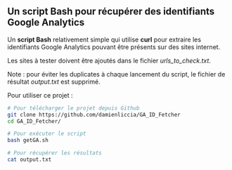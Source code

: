 ## Un script Bash pour récupérer des identifiants Google Analytics

Un **script Bash** relativement simple qui utilise **curl** pour extraire les identifiants Google Analytics pouvant être présents sur des sites internet.

Les sites à tester doivent être ajoutés dans le fichier *urls_to_check.txt*.

Note : pour éviter les duplicates à chaque lancement du script, le fichier de résultat *output.txt* est supprimé. 

Pour utiliser ce projet : 

```bash
# Pour télécharger le projet depuis Github 
git clone https://github.com/damienliccia/GA_ID_Fetcher
cd GA_ID_Fetcher/

# Pour exécuter le script 
bash getGA.sh 

# Pour récupérer les résultats 
cat output.txt 

```
